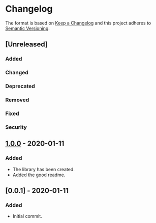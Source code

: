 # Changelog
The format is based on [Keep a Changelog](http://keepachangelog.com/en/1.0.0/)
and this project adheres to [Semantic Versioning](http://semver.org/spec/v2.0.0.html).

## [Unreleased]
### Added
### Changed
### Deprecated
### Removed
### Fixed
### Security


## [1.0.0] - 2020-01-11
### Added
- The library has been created.
- Added the good readme.

## [0.0.1] - 2020-01-11
### Added
- Initial commit.

[1.0.0]: https://github.com/CaliforniaMountainSnake/laravel-migrations/compare/0.0.1...1.0.0
